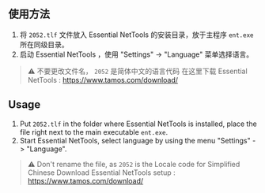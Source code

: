 ## 使用方法
1. 将 `2052.tlf` 文件放入 Essential NetTools 的安装目录，放于主程序 `ent.exe` 所在同级目录。
2. 启动 Essential NetTools ，使用 "Settings" -> "Language" 菜单选择语言。
> :warning: 不要更改文件名， `2052` 是简体中文的语言代码
> 在这里下载 Essential NetTools : https://www.tamos.com/download/

## Usage
1. Put `2052.tlf` in the folder where Essential NetTools is installed, place the file right next to the main executable `ent.exe`.
2. Start Essential NetTools, select language by using the menu "Settings" -> "Language".
> :warning: Don't rename the file, as `2052` is the Locale code for Simplified Chinese
> Download Essential NetTools setup : https://www.tamos.com/download/